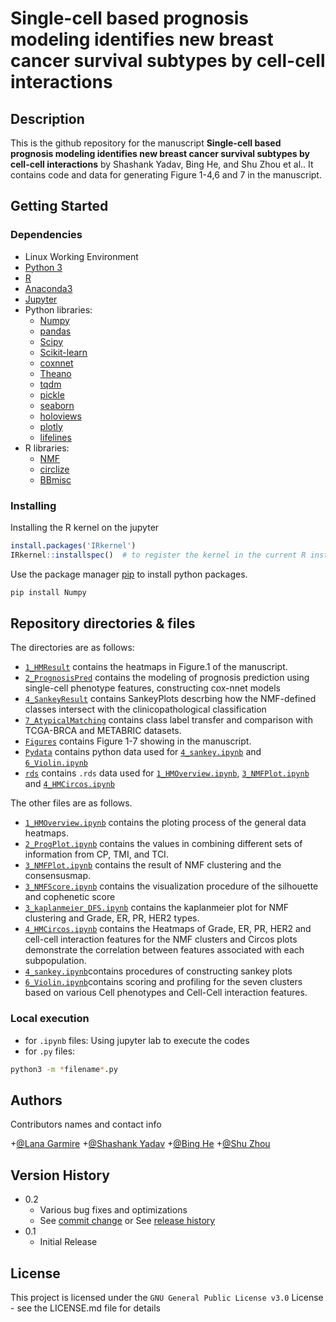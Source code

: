 # Single-cell based prognosis modeling identifies new breast cancer survival subtypes by cell-cell interactions

## Description

This is the github repository for the manuscript **Single-cell based prognosis modeling identifies new breast cancer survival subtypes by cell-cell interactions** by Shashank Yadav, Bing He, and Shu Zhou et al.. It contains code and data for generating Figure 1-4,6 and 7 in the manuscript. 

## Getting Started

### Dependencies
* Linux Working Environment
* [Python 3](https://www.python.org/downloads/)
* [R](https://www.R-project.org)
* [Anaconda3](https://www.anaconda.com/)
* [Jupyter](https://jupyter.org)
* Python libraries:
  * [Numpy](https://numpy.org/)
  * [pandas](https://pandas.pydata.org/docs/index.html)
  * [Scipy](https://scipy.org/)
  * [Scikit-learn](http://scikit-learn.org/)
  * [coxnnet](http://garmiregroup.org/cox-nnet/docs/)
  * [Theano](https://github.com/Theano/Theano)
  * [tqdm](https://github.com/tqdm/tqdm)
  * [pickle](https://docs.python.org/3/library/pickle.html)
  * [seaborn](https://seaborn.pydata.org/)
  * [holoviews](https://holoviews.org/)
  * [plotly](https://plotly.com/)
  * [lifelines](https://lifelines.readthedocs.io/en/latest/)
* R libraries:
  * [NMF](https://cran.r-project.org/web/packages/NMF/index.html)
  * [circlize](https://github.com/jokergoo/circlize)
  * [BBmisc](https://cran.rstudio.com/web/packages/BBmisc/index.html)


### Installing

Installing the R kernel on the jupyter
```R
install.packages('IRkernel')
IRkernel::installspec()  # to register the kernel in the current R installation
```

Use the package manager [pip](https://pip.pypa.io/en/stable/) to install python packages.
```bash
pip install Numpy
```

## Repository directories & files

The directories are as follows:
+ [`1_HMResult`](1_HMResult) contains the heatmaps in Figure.1 of the manuscript.
+ [`2_PrognosisPred`](2_PrognosisPred) contains the modeling of prognosis prediction using single-cell phenotype features, constructing cox-nnet models
+ [`4_SankeyResult`](4_SankeyResult) contains SankeyPlots descrbing how the NMF-defined classes intersect with the clinicopathological classification
+ [`7_AtypicalMatching`](7_AtypicalMatching) contains class label transfer and comparison with TCGA-BRCA and METABRIC datasets.
+ [`Figures`](Figures) contains Figure 1-7 showing in the manuscript.
+ [`Pydata`](Pydata) contains python data used for [`4_sankey.ipynb`](4_sankey.ipynb) and [`6_Violin.ipynb`](6_Violin.ipynb)
+ [`rds`](rds) contains `.rds` data used for [`1_HMOverview.ipynb`](1_HMOverview.ipynb), [`3_NMFPlot.ipynb`](3_NMFPlot.ipynb) and [`4_HMCircos.ipynb`](4_HMCircos.ipynb)

The other files are as follows.
+ [`1_HMOverview.ipynb`](1_HMOverview.ipynb) contains the ploting process of the general data heatmaps.
+ [`2_ProgPlot.ipynb`](2_ProgPlot.ipynb) contains the values in combining different sets of information from CP, TMI, and TCI.
+ [`3_NMFPlot.ipynb`](3_NMFPlot.ipynb) contains the result of NMF clustering and the consensusmap.
+ [`3_NMFScore.ipynb`](3_NMFScore.ipynb) contains the visualization procedure of the silhouette and cophenetic score
+ [`3_kaplanmeier_DFS.ipynb`](3_kaplanmeier_DFS.ipynb) contains the kaplanmeier plot for NMF clustering and Grade, ER, PR, HER2 types.
+ [`4_HMCircos.ipynb`](4_HMCircos.ipynb) contains the Heatmaps of Grade, ER, PR, HER2 and cell-cell interaction features for the NMF clusters and Circos plots demonstrate the correlation between features associated with each subpopulation.
+ [`4_sankey.ipynb`](4_sankey.ipynb)contains procedures of constructing sankey plots
+ [`6_Violin.ipynb`](6_Violin.ipynb)contains scoring and profiling for the seven clusters based on various Cell phenotypes and Cell-Cell interaction features.

### Local execution
+ for `.ipynb` files: Using jupyter lab to execute the codes
+ for `.py` files:
```bash
python3 -m *filename*.py
```

## Authors

Contributors names and contact info

+[@Lana Garmire](https://github.com/lanagarmire)
+[@Shashank Yadav](https://github.com/xinformatics)
+[@Bing He](https://github.com/hebinghb)
+[@Shu Zhou](https://github.com/Sukumaru)

## Version History

* 0.2
    * Various bug fixes and optimizations
    * See [commit change]() or See [release history]()
* 0.1
    * Initial Release

## License

This project is licensed under the `GNU General Public License v3.0` License - see the LICENSE.md file for details

